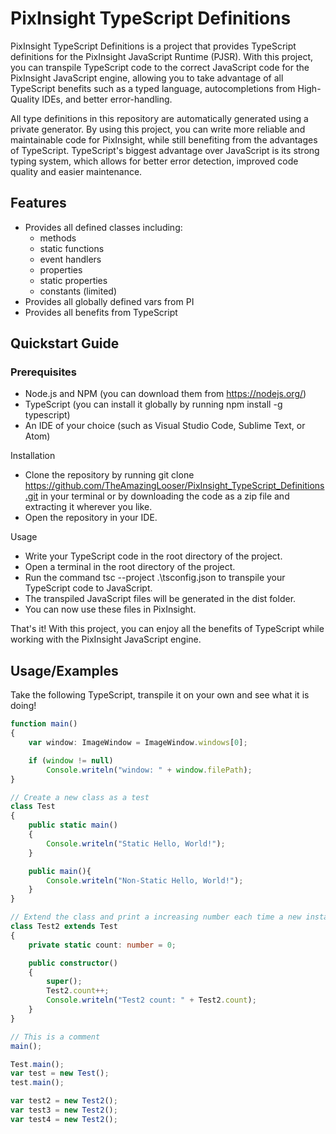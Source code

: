 # PixInsight TypeScript Definitions
PixInsight TypeScript Definitions is a project that provides TypeScript definitions for the PixInsight JavaScript Runtime (PJSR). With this project, you can transpile TypeScript code to the correct JavaScript code for the PixInsight JavaScript engine, allowing you to take advantage of all TypeScript benefits such as a typed language, autocompletions from High-Quality IDEs, and better error-handling.

All type definitions in this repository are automatically generated using a private generator. By using this project, you can write more reliable and maintainable code for PixInsight, while still benefiting from the advantages of TypeScript. TypeScript's biggest advantage over JavaScript is its strong typing system, which allows for better error detection, improved code quality and easier maintenance.
## Features

- Provides all defined classes including:
    - methods
    - static functions
    - event handlers
    - properties
    - static properties
    - constants (limited)
- Provides all globally defined vars from PI
- Provides all benefits from TypeScript

## Quickstart Guide
### Prerequisites

- Node.js and NPM (you can download them from https://nodejs.org/)
- TypeScript (you can install it globally by running npm install -g typescript)
- An IDE of your choice (such as Visual Studio Code, Sublime Text, or Atom)

Installation
- Clone the repository by running git clone https://github.com/TheAmazingLooser/PixInsight_TypeScript_Definitions.git in your terminal or by downloading the code as a zip file and extracting it wherever you like.
- Open the repository in your IDE.

Usage

- Write your TypeScript code in the root directory of the project.
- Open a terminal in the root directory of the project.
- Run the command tsc --project .\tsconfig.json to transpile your TypeScript code to JavaScript.
- The transpiled JavaScript files will be generated in the dist folder.
- You can now use these files in PixInsight.

That's it! With this project, you can enjoy all the benefits of TypeScript while working with the PixInsight JavaScript engine.
## Usage/Examples

Take the following TypeScript, transpile it on your own and see what it is doing!

```typescript
function main()
{
    var window: ImageWindow = ImageWindow.windows[0];

    if (window != null)
        Console.writeln("window: " + window.filePath);
}

// Create a new class as a test
class Test
{
    public static main()
    {
        Console.writeln("Static Hello, World!");
    }

    public main(){
        Console.writeln("Non-Static Hello, World!");
    }
}

// Extend the class and print a increasing number each time a new instance is created
class Test2 extends Test
{
    private static count: number = 0;

    public constructor()
    {
        super();
        Test2.count++;
        Console.writeln("Test2 count: " + Test2.count);
    }
}

// This is a comment
main();

Test.main();
var test = new Test();
test.main();

var test2 = new Test2();
var test3 = new Test2();
var test4 = new Test2();
```

